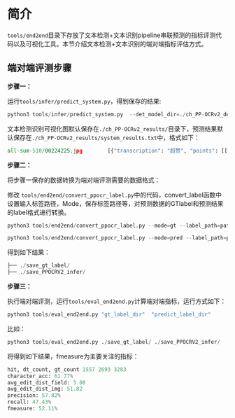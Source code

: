 
# 简介

`tools/end2end`目录下存放了文本检测+文本识别pipeline串联预测的指标评测代码以及可视化工具。本节介绍文本检测+文本识别的端对端指标评估方式。


## 端对端评测步骤

**步骤一：**

运行`tools/infer/predict_system.py`，得到保存的结果:

```py
python3 tools/infer/predict_system.py  --det_model_dir=./ch_PP-OCRv2_det_infer/ --rec_model_dir=./ch_PP-OCRv2_rec_infer/  --image_dir=./datasets/img_dir/ --draw_img_save_dir=./ch_PP-OCRv2_results/ --is_visualize=True
```

文本检测识别可视化图默认保存在`./ch_PP-OCRv2_results/`目录下，预测结果默认保存在`./ch_PP-OCRv2_results/system_results.txt`中，格式如下：
```py
all-sum-510/00224225.jpg        [{"transcription": "超赞", "points": [[8.0, 48.0], [157.0, 44.0], [159.0, 115.0], [10.0, 119.0]], "score": "0.99396634"}, {"transcription": "中", "points": [[202.0, 152.0], [230.0, 152.0], [230.0, 163.0], [202.0, 163.0]], "score": "0.09310734"}, {"transcription": "58.0m", "points": [[196.0, 192.0], [444.0, 192.0], [444.0, 240.0], [196.0, 240.0]], "score": "0.44041982"}, {"transcription": "汽配", "points": [[55.0, 263.0], [95.0, 263.0], [95.0, 281.0], [55.0, 281.0]], "score": "0.9986651"}, {"transcription": "成总店", "points": [[120.0, 262.0], [176.0, 262.0], [176.0, 283.0], [120.0, 283.0]], "score": "0.9929402"}, {"transcription": "K", "points": [[237.0, 286.0], [311.0, 286.0], [311.0, 345.0], [237.0, 345.0]], "score": "0.6074794"}, {"transcription": "88：-8", "points": [[203.0, 405.0], [477.0, 414.0], [475.0, 459.0], [201.0, 450.0]], "score": "0.7106863"}]
```


**步骤二：**

将步骤一保存的数据转换为端对端评测需要的数据格式：

修改 `tools/end2end/convert_ppocr_label.py`中的代码，convert_label函数中设置输入标签路径，Mode，保存标签路径等，对预测数据的GTlabel和预测结果的label格式进行转换。

```py
python3 tools/end2end/convert_ppocr_label.py --mode=gt --label_path=path/to/label_txt --save_folder=save_gt_label

python3 tools/end2end/convert_ppocr_label.py --mode=pred --label_path=path/to/pred_txt --save_folder=save_PPOCRV2_infer
```

得到如下结果：
```py
├── ./save_gt_label/
├── ./save_PPOCRV2_infer/
```

**步骤三：**

执行端对端评测，运行`tools/eval_end2end.py`计算端对端指标，运行方式如下：

```py
python3 tools/eval_end2end.py "gt_label_dir"  "predict_label_dir"
```

比如：

```py
python3 tools/eval_end2end.py ./save_gt_label/ ./save_PPOCRV2_infer/
```
将得到如下结果，fmeasure为主要关注的指标：
```py
hit, dt_count, gt_count 1557 2693 3283
character_acc: 61.77%
avg_edit_dist_field: 3.08
avg_edit_dist_img: 51.82
precision: 57.82%
recall: 47.43%
fmeasure: 52.11%
```
